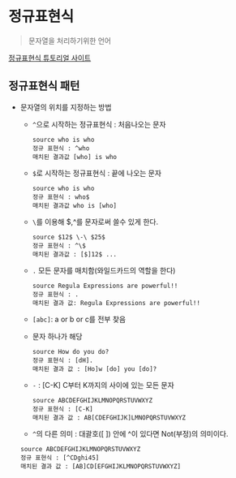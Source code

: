 # 정규표현식
> 문자열을 처리하기위한 언어

<a href="http://www.zvon.org">정규표현식 튜토리얼 사이트</a>

## 정규표현식 패턴

* 문자열의 위치를 지정하는 방법
	* `^`으로 시작하는 정규표현식 : 처음나오는 문자
		
		```
		source who is who
		정규 표현식 : ^who
		매치된 결과값 [who] is who
		```
	* `$`로 시작하는 정규표현식 : 끝에 나오는 문자
		
		```
		source who is who
		정규 표현식 : who$
		매치된 결과값 who is [who]
		```
	
	* `\`를 이용해 $,^를 문자로써 쓸수 있게 한다.
	
		```
		source $12$ \-\ $25$
		정규 표현식 : ^\$
		매치된 결과값 : [$]12$ ... 
		```		
	
	* `.` 모든 문자를 매치함(와일드카드의 역할을 한다)
	
		```
		source Regula Expressions are powerful!!
		정규 표현식 : .
		매치된 결과 값: Regula Expressions are powerful!!
		```
	* `[abc]`: a or b or c를 전부 찾음
	* 문자 하나가 해당	

		```
		source How do you do?
		정규 표현식 : [dH].
		매치된 결과 값 : [Ho]w [do] you [do]?
		```	
		
	* `-` : [C-K] C부터 K까지의 사이에 있는 모든 문자

		```
		source ABCDEFGHIJKLMNOPQRSTUVWXYZ
		정규 표현식 : [C-K]
		매치된 결과 값 : AB[CDEFGHIJK]LMNOPQRSTUVWXYZ
		```
	
	* `^`의 다른 의미 : 대괄호([ ]) 안에 ^이 있다면 Not(부정)의 의미이다.

	```
	source ABCDEFGHIJKLMNOPQRSTUVWXYZ
	정규 표현식 : [^CDghi45]
	매치된 결과 값 : [AB]CD[EFGHIJKLMNOPQRSTUVWXYZ] 
	```